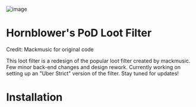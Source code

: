 ![image](https://i.imgur.com/tvEiUx6.png)
# Hornblower's PoD Loot Filter
Credit: Mackmusic for original code

This loot filter is a redesign of the popular loot filter created by mackmusic. Few minor back-end changes and design rework. Currently working on setting up an "Uber Strict" version of the filter. Stay tuned for updates!

# Installation
